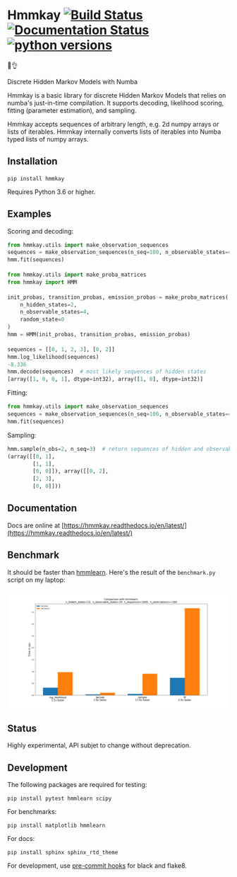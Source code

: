 # Hmmkay [![Build Status](https://travis-ci.org/NicolasHug/hmmkay.svg?branch=master)](https://travis-ci.org/NicolasHug/hmmkay) [![Documentation Status](https://readthedocs.org/projects/hmmkay/badge/?version=latest)](https://hmmkay.readthedocs.io/en/latest/?badge=latest) [![python versions](https://img.shields.io/badge/python-3.6+-blue.svg)](https://github.com/NicolasHug/hmmkay)

🤔👌

Discrete Hidden Markov Models with Numba


Hmmkay is a basic library for discrete Hidden Markov Models that relies on
numba's just-in-time compilation. It supports decoding, likelihood scoring,
fitting (parameter estimation), and sampling.

Hmmkay accepts sequences of arbitrary length, e.g. 2d numpy arrays or lists
of iterables. Hmmkay internally converts lists of iterables into Numba typed
lists of numpy arrays.

## Installation

    pip install hmmkay

Requires Python 3.6 or higher.

## Examples

Scoring and decoding:

```py
from hmmkay.utils import make_observation_sequences
sequences = make_observation_sequences(n_seq=100, n_observable_states=4, random_state=0)
hmm.fit(sequences)

from hmmkay.utils import make_proba_matrices
from hmmkay import HMM

init_probas, transition_probas, emission_probas = make_proba_matrices(
    n_hidden_states=2,
    n_observable_states=4,
    random_state=0
)
hmm = HMM(init_probas, transition_probas, emission_probas)

sequences = [[0, 1, 2, 3], [0, 2]]
hmm.log_likelihood(sequences)
-8.336
hmm.decode(sequences)  # most likely sequences of hidden states
[array([1, 0, 0, 1], dtype=int32), array([1, 0], dtype=int32)]
```

Fitting:

```py
from hmmkay.utils import make_observation_sequences
sequences = make_observation_sequences(n_seq=100, n_observable_states=4, random_state=0)
hmm.fit(sequences)
```

Sampling:

```py
hmm.sample(n_obs=2, n_seq=3)  # return sequences of hidden and observable states
(array([[0, 1],
        [1, 1],
        [0, 0]]), array([[0, 2],
        [2, 3],
        [0, 0]]))
```

## Documentation

Docs are online at
[https://hmmkay.readthedocs.io/en/latest/](https://hmmkay.readthedocs.io/en/latest/)

## Benchmark

It should be faster than [hmmlearn](https://hmmlearn.readthedocs.io/en/latest/). Here's the result of the `benchmark.py` script on my laptop:

[![bench](bench_results.png)](https://github.com/NicolasHug/hmmkay) 

## Status

Highly experimental, API subjet to change without deprecation.

## Development

The following packages are required for testing:

    pip install pytest hmmlearn scipy

For benchmarks:

    pip install matplotlib hmmlearn

For docs:

    pip install sphinx sphinx_rtd_theme


For development, use [pre-commit
hooks](https://ljvmiranda921.github.io/notebook/2018/06/21/precommits-using-black-and-flake8/)
for black and flake8.
